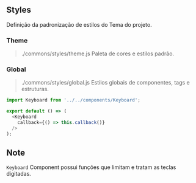## Styles

Definição da padronização de estilos do Tema do projeto.


### Theme
> ./commons/styles/theme.js
Paleta de cores e estilos padrão.

### Global
> ./commons/styles/global.js
Estilos globais de componentes, tags e estruturas.


```js
import Keyboard from '../../components/Keyboard';

export default () => (
  <Keyboard
    callback={() => this.callback()}
  />
);
```


## Note

`Keyboard` Component possui funções que limitam e tratam as teclas digitadas.
